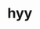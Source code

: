 <html>
<body>
<h1>hyy</h1>
<script type='text/javascript'>
	function initEmbeddedMessaging() {
		try {
			embeddedservice_bootstrap.settings.language = 'en_US'; // For example, enter 'en' or 'en-US'

			embeddedservice_bootstrap.init(
				'00DdM000005UzRO',
				'AppForGithub',
				'https://raptbottechnologiespvtltd24-dev-ed.develop.my.site.com/ESWAppForGithub1747736563619',
				{
					scrt2URL: 'https://raptbottechnologiespvtltd24-dev-ed.develop.my.salesforce-scrt.com'
				}
			);
		} catch (err) {
			console.error('Error loading Embedded Messaging: ', err);
		}
	};
</script>
<script type='text/javascript' src='https://raptbottechnologiespvtltd24-dev-ed.develop.my.site.com/ESWAppForGithub1747736563619/assets/js/bootstrap.min.js' onload='initEmbeddedMessaging()'></script>
<script type='text/javascript' src='https://raptbottechnologiespvtltd24-dev-ed.develop.my.site.com/ESWforClientSIte1747906549907/assets/js/bootstrap.min.js' onload='initEmbeddedMessaging()'></script>

</body>
</html>
